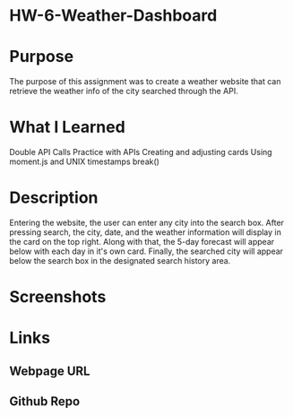 # HW-6-Weather-Dashboard

# Purpose

The purpose of this assignment was to create a weather website that can retrieve the weather info of the city searched through the API.

# What I Learned

Double API Calls
Practice with APIs
Creating and adjusting cards
Using moment.js and UNIX timestamps
break()


# Description

Entering the website, the user can enter any city into the search box. After pressing search, the city, date, and the weather information will display in the card on the top right. Along with that, the 5-day forecast will appear below with each day in it's own card. Finally, the searched city will appear below the search box in the designated search history area.

# Screenshots

# Links

## Webpage URL

## Github Repo

